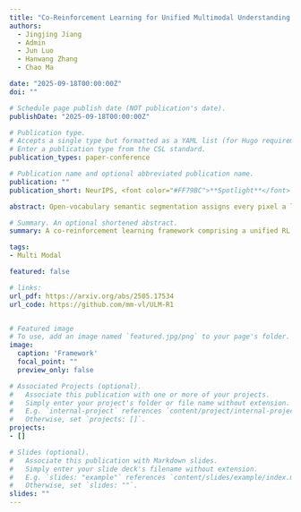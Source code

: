 ```yaml
---
title: "Co-Reinforcement Learning for Unified Multimodal Understanding and Generation"
authors:
  - Jingjing Jiang
  - Admin
  - Jun Luo
  - Hanwang Zhang
  - Chao Ma

date: "2025-09-18T00:00:00Z"
doi: ""

# Schedule page publish date (NOT publication's date).
publishDate: "2025-09-18T00:00:00Z"

# Publication type.
# Accepts a single type but formatted as a YAML list (for Hugo requirements).
# Enter a publication type from the CSL standard.
publication_types: paper-conference

# Publication name and optional abbreviated publication name.
publication: ""
publication_short: NeurIPS, <font color="#FF79BC">**Spotlight**</font>

abstract: Open-vocabulary semantic segmentation assigns every pixel a label drawn from an open-ended, text-defined space. Vision–language models such as CLIP excel at zero-shot recognition, yet their image-level pre-training hinders dense prediction. Current approaches either fine-tune CLIP—at high computational cost—or adopt training-free attention refinements that favor local smoothness while overlooking global semantics. In this paper, we present OPMapper, a lightweight, plug-and-play module that injects both local compactness and global connectivity into attention maps of CLIP. It combines Context-aware Attention Injection, which embeds spatial and semantic correlations, and Semantic Attention Alignment, which iteratively aligns the enriched weights with textual prompts. By jointly modeling token dependencies and leveraging textual guidance, OPMapper enhances visual understanding. OPMapper is highly flexible and can be seamlessly integrated into both training-based and training-free paradigms with minimal computational overhead. Extensive experiments demonstrate its effectiveness, yielding significant improvements across 8 open-vocabulary segmentation benchmarks.

# Summary. An optional shortened abstract.
summary: A co-reinforcement learning framework comprising a unified RL stage for joint optimization and a refined RL stage for task-specific enhancement. 

tags:
- Multi Modal

featured: false

# links:
url_pdf: https://arxiv.org/abs/2505.17534
url_code: https://github.com/mm-vl/ULM-R1


# Featured image
# To use, add an image named `featured.jpg/png` to your page's folder. 
image:
  caption: 'Framework'
  focal_point: ""
  preview_only: false

# Associated Projects (optional).
#   Associate this publication with one or more of your projects.
#   Simply enter your project's folder or file name without extension.
#   E.g. `internal-project` references `content/project/internal-project/index.md`.
#   Otherwise, set `projects: []`.
projects:
- []

# Slides (optional).
#   Associate this publication with Markdown slides.
#   Simply enter your slide deck's filename without extension.
#   E.g. `slides: "example"` references `content/slides/example/index.md`.
#   Otherwise, set `slides: ""`.
slides: ""
---
```

